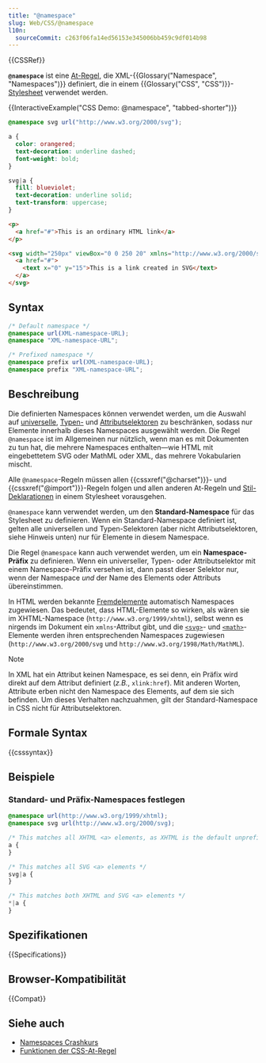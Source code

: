 ```yaml
---
title: "@namespace"
slug: Web/CSS/@namespace
l10n:
  sourceCommit: c263f06fa14ed56153e345006bb459c9df014b98
---
```


{{CSSRef}}

**`@namespace`** ist eine [At-Regel](/de/docs/Web/CSS/CSS_syntax/At-rule), die XML-{{Glossary("Namespace", "Namespaces")}} definiert, die in einem {{Glossary("CSS", "CSS")}}-[Stylesheet](/de/docs/Web/API/StyleSheet) verwendet werden.

{{InteractiveExample("CSS Demo: @namespace", "tabbed-shorter")}}

```css interactive-example
@namespace svg url("http://www.w3.org/2000/svg");

a {
  color: orangered;
  text-decoration: underline dashed;
  font-weight: bold;
}

svg|a {
  fill: blueviolet;
  text-decoration: underline solid;
  text-transform: uppercase;
}
```

```html interactive-example
<p>
  <a href="#">This is an ordinary HTML link</a>
</p>

<svg width="250px" viewBox="0 0 250 20" xmlns="http://www.w3.org/2000/svg">
  <a href="#">
    <text x="0" y="15">This is a link created in SVG</text>
  </a>
</svg>
```

## Syntax

```css
/* Default namespace */
@namespace url(XML-namespace-URL);
@namespace "XML-namespace-URL";

/* Prefixed namespace */
@namespace prefix url(XML-namespace-URL);
@namespace prefix "XML-namespace-URL";
```

## Beschreibung

Die definierten Namespaces können verwendet werden, um die Auswahl auf [universelle](/de/docs/Web/CSS/Universal_selectors), [Typen-](/de/docs/Web/CSS/Type_selectors) und [Attributselektoren](/de/docs/Web/CSS/Attribute_selectors) zu beschränken, sodass nur Elemente innerhalb dieses Namespaces ausgewählt werden. Die Regel `@namespace` ist im Allgemeinen nur nützlich, wenn man es mit Dokumenten zu tun hat, die mehrere Namespaces enthalten—wie HTML mit eingebettetem SVG oder MathML oder XML, das mehrere Vokabularien mischt.

Alle `@namespace`-Regeln müssen allen {{cssxref("@charset")}}- und {{cssxref("@import")}}-Regeln folgen und allen anderen At-Regeln und [Stil-Deklarationen](/de/docs/Web/API/CSSStyleDeclaration) in einem Stylesheet vorausgehen.

`@namespace` kann verwendet werden, um den **Standard-Namespace** für das Stylesheet zu definieren. Wenn ein Standard-Namespace definiert ist, gelten alle universellen und Typen-Selektoren (aber nicht Attributselektoren, siehe Hinweis unten) nur für Elemente in diesem Namespace.

Die Regel `@namespace` kann auch verwendet werden, um ein **Namespace-Präfix** zu definieren. Wenn ein universeller, Typen- oder Attributselektor mit einem Namespace-Präfix versehen ist, dann passt dieser Selektor nur, wenn der Namespace _und_ der Name des Elements oder Attributs übereinstimmen.

In HTML werden bekannte [Fremdelemente](https://html.spec.whatwg.org/multipage/syntax.html#foreign-elements) automatisch Namespaces zugewiesen. Das bedeutet, dass HTML-Elemente so wirken, als wären sie im XHTML-Namespace (`http://www.w3.org/1999/xhtml`), selbst wenn es nirgends im Dokument ein `xmlns`-Attribut gibt, und die [`<svg>`](/de/docs/Web/SVG/Element/svg)- und [`<math>`](/de/docs/Web/MathML/Reference/Element/math)-Elemente werden ihren entsprechenden Namespaces zugewiesen (`http://www.w3.org/2000/svg` und `http://www.w3.org/1998/Math/MathML`).

> [!NOTE]
> In XML hat ein Attribut keinen Namespace, es sei denn, ein Präfix wird direkt auf dem Attribut definiert (_z.B._, `xlink:href`). Mit anderen Worten, Attribute erben nicht den Namespace des Elements, auf dem sie sich befinden. Um dieses Verhalten nachzuahmen, gilt der Standard-Namespace in CSS nicht für Attributselektoren.

## Formale Syntax

{{csssyntax}}

## Beispiele

### Standard- und Präfix-Namespaces festlegen

```css
@namespace url(http://www.w3.org/1999/xhtml);
@namespace svg url(http://www.w3.org/2000/svg);

/* This matches all XHTML <a> elements, as XHTML is the default unprefixed namespace */
a {
}

/* This matches all SVG <a> elements */
svg|a {
}

/* This matches both XHTML and SVG <a> elements */
*|a {
}
```

## Spezifikationen

{{Specifications}}

## Browser-Kompatibilität

{{Compat}}

## Siehe auch

- [Namespaces Crashkurs](/de/docs/Web/SVG/Namespaces_Crash_Course)
- [Funktionen der CSS-At-Regel](/de/docs/Web/CSS/CSS_syntax/At-rule_functions)
